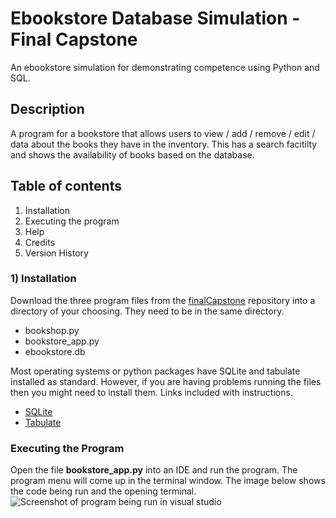 # Ebookstore Database Simulation - Final Capstone

An ebookstore simulation for demonstrating competence using Python and SQL.

## Description

A program for a bookstore that allows users to view / add / remove / edit / data about the books they have in the inventory. This has a search facitilty and shows the availability of books based on the database.

## Table of contents
1) Installation
2) Executing the program
3) Help
4) Credits
5) Version History

### 1) Installation

Download the three program files from the [finalCapstone](https://github.com/garethreece/finalCapstone) repository into a directory of your choosing. They need to be in the same directory.
* bookshop.py
* bookstore_app.py
* ebookstore.db

Most operating systems or python packages have SQLite and tabulate installed as standard. However, if you are having problems running the files then you might need to install them. Links included with instructions.
* [SQLite](https://www.sqlite.org/index.html)
* [Tabulate](https://pypi.org/project/tabulate/)

### Executing the Program

Open the file **bookstore_app.py** into an IDE and run the program. The program menu will come up in the terminal window. The image below shows the code being run and the opening terminal.
![Screenshot of program being run in visual studio](https://myoctocat.com/assets/images/base-octocat.svg)